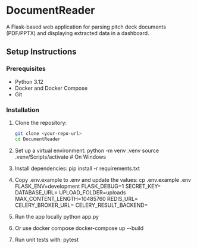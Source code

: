 # DocumentReader

A Flask-based web application for parsing pitch deck documents (PDF/PPTX) and displaying extracted data in a dashboard.

## Setup Instructions

### Prerequisites
- Python 3.12
- Docker and Docker Compose
- Git

### Installation
1. Clone the repository:
   ```bash
   git clone <your-repo-url>
   cd DocumentReader
   
2. Set up a virtual environment:
   python -m venv .venv
   source .venv/Scripts/activate  # On Windows

3. Install dependencies:
   pip install -r requirements.txt

4. Copy .env.example to .env and update the values:
   cp .env.example .env
   FLASK_ENV=development
   FLASK_DEBUG=1
   SECRET_KEY=
   DATABASE_URL=
   UPLOAD_FOLDER=uploads
   MAX_CONTENT_LENGTH=10485760
   REDIS_URL=
   CELERY_BROKER_URL=
   CELERY_RESULT_BACKEND=

5. Run the app locally
   python app.py

6. Or use docker compose
   docker-compose up --build

7. Run unit tests with:
   pytest